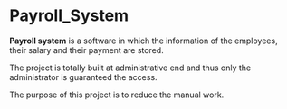 # Payroll_System
<p><b>Payroll system</b> is a software in which the information of the employees,
their salary and their payment are stored. 

The project is totally built at administrative end and thus only the administrator 
is guaranteed the access.

The purpose of this project is to reduce the manual work.
</p>
